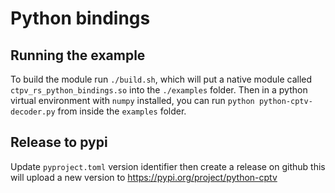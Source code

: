 # Python bindings

## Running the example

To build the module run `./build.sh`, which will put a native module called `ctpv_rs_python_bindings.so` into
the `./examples` folder.
Then in a python virtual environment with `numpy` installed, you can run `python python-cptv-decoder.py` from inside
the `examples` folder.

## Release to pypi

Update `pyproject.toml` version identifier then create a release on github this will upload a new version to https://pypi.org/project/python-cptv
